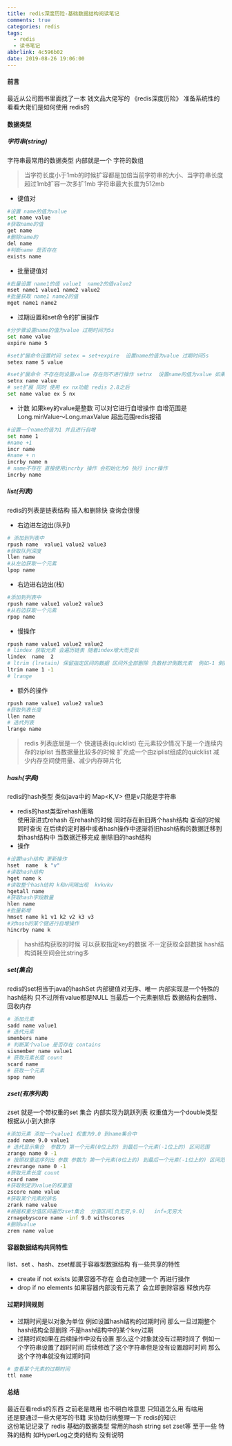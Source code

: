 ```yaml
---
title: redis深度历险-基础数据结构阅读笔记
comments: true
categories: redis
tags:
  - redis
  - 读书笔记
abbrlink: 4c596b02
date: 2019-08-26 19:06:00
---
```

#### 前言
最近从公司图书里面找了一本 钱文品大佬写的 《redis深度历险》 准备系统性的看看大佬们是如何使用 redis的 

#### 数据类型
##### 字符串(string)
字符串最常用的数据类型  内部就是一个 字符的数组      
> 当字符长度小于1mb的时候扩容都是加倍当前字符串的大小、当字符串长度超过1mb扩容一次多扩1mb  字符串最大长度为512mb 

* 键值对    
```bash
#设置 name的值为value
set name value
#获取name的值
get name 
#删除name的
del name 
#判断name 是否存在
exists name 
```
* 批量键值对     
```bash
#批量设置 name1的值 value1  name2的值value2
mset name1 value1 name2 value2 
#批量获取 name1 name2的值 
mget name1 name2  
```  
* 过期设置和set命令的扩展操作    
```bash
#分步骤设置name的值为value 过期时间为5s
set name value 
expire name 5 

#set扩展命令设置时间 setex = set+expire  设置name的值为value 过期时间5s 
setex name 5 value 

#set扩展命令 不存在则设置value 存在则不进行操作 setnx  设置name的值为value 如果不存在set创建name=value 如果存在不处理name的值
setnx name value 
# set扩展 同时 使用 ex nx功能 redis 2.8之后   
set name value ex 5 nx 
```
* 计数 
如果key的value是整数 可以对它进行自增操作 自增范围是Long.minValue～Long.maxValue 超出范围redis报错      
```bash
#设置一个name的值为1 并且进行自增
set name 1
#name +1  
incr name
#name + n
incrby name n  
# name不存在 直接使用incrby 操作 会初始化为0 执行 incr操作
incrby name 
```

##### list(列表)
redis的列表是链表结构 插入和删除快  查询会很慢 
* 右边进左边出(队列)
```bash
# 添加到列表中 
rpush name  value1 value2 value3 
#获取队列深度
llen name 
#从左边获取一个元素 
lpop name 
```
* 右边进右边出(栈)
```bash
#添加到列表中
rpush name value1 value2 value3 
#从右边获取一个元素 
rpop name 
```
* 慢操作
```bash
rpush name value1 value2 value2 
# lindex 获取元素 会遍历链表 随着index增大而变长
lindex  name  2   
# ltrim (lretain) 保留指定区间的数据 区间外全部删除 负数标识倒数元素  例如-1 倒数第一个元素 
ltrim name 1 -1  
# lrange 
```
* 额外的操作
```bash
rpush name value1 value2 value3 
#获取列表长度 
llen name 
# 迭代列表
lrange name  
```
> redis 列表底层是一个 快速链表(quicklist) 在元素较少情况下是一个连续内存的ziplist  当数据量比较多的时候 扩充成一个由ziplist组成的quicklist 减少内存空间使用量、减少内存碎片化 
##### hash(字典)
redis的hash类型 类似java中的 Map<K,V> 但是v只能是字符串    
* redis的hast类型rehash策略   
使用渐进式rehash  在rehash的时候 同时存在新旧两个hash结构  查询的时候同时查询  在后续的定时器中或者hash操作中逐渐将旧hash结构的数据迁移到新hash结构中  当数据迁移完成 删除旧的hash结构    
* 操作   
```bash
#设置hash结构 更新操作
hset  name  k "v"
#读取hash结构
hget name k 
#读取整个hash结构 k和v间隔出现  kvkvkv
hgetall name 
#获取hash字段数量
hlen name 
#批量新增 
hmset name k1 v1 k2 v2 k3 v3 
#对hash的某个键进行自增操作 
hincrby name k 
```
> hash结构获取的时候 可以获取指定key的数据 不一定获取全部数据     hash结构消耗空间会比string多 
##### set(集合)
redis的set相当于java的hashSet 内部键值对无序、唯一  内部实现是一个特殊的hash结构 只不过所有value都是NULL  当最后一个元素删除后 数据结构会删除、回收内存 

```bash
# 添加元素 
sadd name value1 
# 迭代元素
smembers name 
# 判断某个value 是否存在 contains
sismember name value1
# 获取元素长度 count 
scard name
# 获取一个元素
spop name 
```
##### zset(有序列表)
zset 就是一个带权重的set 集合    内部实现为跳跃列表 
权重值为一个double类型   根据从小到大排序  
```bash
#添加元素 添加一个value1 权重为9.0 到name集合中
zadd name 9.0 value1 
# 迭代显示集合  参数为 第一个元素(0位上的) 到最后一个元素(-1位上的) 区间范围
zrange name 0 -1 
# 按照权重逆序列出 参数 参数为 第一个元素(0位上的) 到最后一个元素(-1位上的) 区间范围
zrevrange name 0 -1 
#获取元素长度 count
zcard name 
#获取制定的value的权重值 
zscore name value 
#获取某个元素的排名 
zrank name value 
#根据权重分值区间遍历zset集合  分值区间[负无穷,9.0]   inf=无穷大 
zrnagebyscore name -inf 9.0 withscores 
#删除value
zrem name value 
```

#### 容器数据结构共同特性 
list、set 、hash、zset都属于容器型数据结构 有一些共享的特性
* create if not exists 如果容器不存在 会自动创建一个 再进行操作 
* drop if no elements 如果容器内部没有元素了 会立即删除容器 释放内存  

#### 过期时间规则  
* 过期时间是以对象为单位 例如设置hash结构的过期时间 那么一旦过期整个hash结构全部删除 不是hash结构中的某个key过期 
* 过期时间如果在后续操作中没有设置 那么这个对象就没有过期时间了  例如一个字符串设置了超时时间 后续修改了这个字符串但是没有设置超时时间  那么这个字符串就没有过期时间 
```bash
# 查看某个元素的过期时间 
ttl name
```

#### 总结 
最近在看redis的东西 之前老是瞎用 也不明白啥意思 只知道怎么用 有啥用    
还是要通过一些大佬写的书籍 来协助归纳整理一下 redis的知识   
这份笔记记录了 redis 基础的数据类型 常用的hash  string set zset等 
至于一些 特殊的结构 如HyperLog之类的结构 没有说明  
